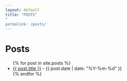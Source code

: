 ```yaml
---
layout: default
title: "POSTS"
"
permalink: /posts/
---
```


<h1>Posts</h1>

<ul>
  {% for post in site.posts %}
    <li>
      <a href="{{ post.url }}">{{ post.title }}</a> - {{ post.date | date: "%Y-%m-%d" }}
    </li>
  {% endfor %}
</ul>